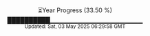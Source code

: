 <p align="center">
⏳Year Progress (33.50 %) <br>
██████████▁▁▁▁▁▁▁▁▁▁▁▁▁▁▁▁▁▁▁▁ <br>
<sub>Updated: Sat, 03 May 2025 06:29:58 GMT</sub>
</p>

